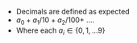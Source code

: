 - Decimals are defined as expected
- $a_0 + a_1/10 + a_2/100 + \ ....$
- Where each $a_i \in \{0,1,...9\}$
